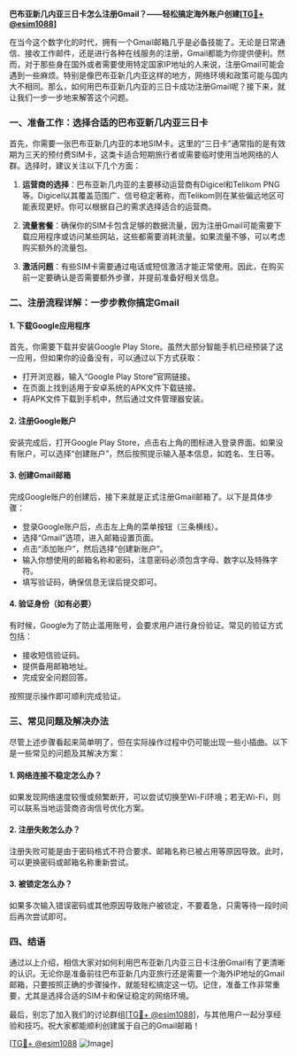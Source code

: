 **巴布亚新几内亚三日卡怎么注册Gmail？——轻松搞定海外账户创建[[TG💪+ @esim1088](https://t.me/s/esim1088)]**

在当今这个数字化的时代，拥有一个Gmail邮箱几乎是必备技能了。无论是日常通信、接收工作邮件，还是进行各种在线服务的注册，Gmail都能为你提供便利。然而，对于那些身在国外或者需要使用特定国家IP地址的人来说，注册Gmail可能会遇到一些麻烦。特别是像巴布亚新几内亚这样的地方，网络环境和政策可能与国内大不相同。那么，如何用巴布亚新几内亚的三日卡成功注册Gmail呢？接下来，就让我们一步一步地来解答这个问题。

### 一、准备工作：选择合适的巴布亚新几内亚三日卡

首先，你需要一张巴布亚新几内亚的本地SIM卡。这里的“三日卡”通常指的是有效期为三天的预付费SIM卡，这类卡适合短期旅行者或需要临时使用当地网络的人群。选择时，建议关注以下几个方面：

1. **运营商的选择**：巴布亚新几内亚的主要移动运营商有Digicel和Telikom PNG等。Digicel以其覆盖范围广、信号稳定著称，而Telikom则在某些偏远地区可能表现更好。你可以根据自己的需求选择适合的运营商。
   
2. **流量套餐**：确保你的SIM卡包含足够的数据流量，因为注册Gmail可能需要下载应用程序或访问某些网站，这些都需要消耗流量。如果流量不够，可以考虑购买额外的流量包。

3. **激活问题**：有些SIM卡需要通过电话或短信激活才能正常使用。因此，在购买前一定要确认是否需要额外步骤，并提前准备好相关信息。

### 二、注册流程详解：一步步教你搞定Gmail

#### 1. 下载Google应用程序

首先，你需要下载并安装Google Play Store。虽然大部分智能手机已经预装了这一应用，但如果你的设备没有，可以通过以下方式获取：

- 打开浏览器，输入“Google Play Store”官网链接。
- 在页面上找到适用于安卓系统的APK文件下载链接。
- 将APK文件下载到手机中，然后通过文件管理器安装。

#### 2. 注册Google账户

安装完成后，打开Google Play Store，点击右上角的图标进入登录界面。如果没有账户，可以选择“创建账户”，然后按照提示输入基本信息，如姓名、生日等。

#### 3. 创建Gmail邮箱

完成Google账户的创建后，接下来就是正式注册Gmail邮箱了。以下是具体步骤：

- 登录Google账户后，点击左上角的菜单按钮（三条横线）。
- 选择“Gmail”选项，进入邮箱设置页面。
- 点击“添加账户”，然后选择“创建新账户”。
- 输入你想使用的邮箱名称和密码，注意密码必须包含字母、数字以及特殊字符。
- 填写验证码，确保信息无误后提交即可。

#### 4. 验证身份（如有必要）

有时候，Google为了防止滥用账号，会要求用户进行身份验证。常见的验证方式包括：

- 接收短信验证码。
- 提供备用邮箱地址。
- 完成安全问题回答。

按照提示操作即可顺利完成验证。

### 三、常见问题及解决办法

尽管上述步骤看起来简单明了，但在实际操作过程中仍可能出现一些小插曲。以下是一些常见的问题及其解决方案：

#### 1. 网络连接不稳定怎么办？

如果发现网络速度较慢或频繁断开，可以尝试切换至Wi-Fi环境；若无Wi-Fi，则可以联系当地运营商咨询信号优化方案。

#### 2. 注册失败怎么办？

注册失败可能是由于密码格式不符合要求、邮箱名称已被占用等原因导致。此时，可以更换密码或邮箱名称重新尝试。

#### 3. 被锁定怎么办？

如果多次输入错误密码或其他原因导致账户被锁定，不要着急，只需等待一段时间后再次尝试即可。

### 四、结语

通过以上介绍，相信大家对如何利用巴布亚新几内亚三日卡注册Gmail有了更清晰的认识。无论你是准备前往巴布亚新几内亚旅行还是需要一个海外IP地址的Gmail邮箱，只要按照正确的步骤操作，就能轻松搞定这一切。记住，准备工作非常重要，尤其是选择合适的SIM卡和保证稳定的网络环境。

最后，别忘了加入我们的讨论群组[[TG💪+ @esim1088](https://t.me/s/esim1088)]，与其他用户一起分享经验和技巧。祝大家都能顺利创建属于自己的Gmail邮箱！

[[TG💪+ @esim1088](https://t.me/s/esim1088) ![Image](https://i.postimg.cc/4NQfJmqS/Snipaste-2025-05-13-00-14-12.png)]